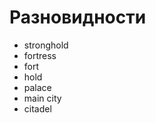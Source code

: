 # Разновидности

*   stronghold
*   fortress
*   fort
*   hold
*   palace
*   main city
*   citadel
